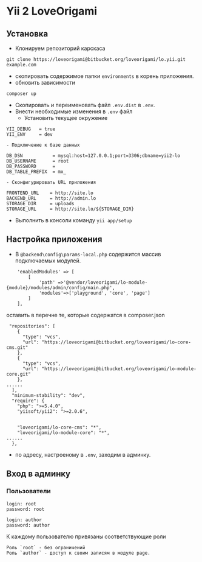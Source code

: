 # Yii 2 LoveOrigami

## Установка
* Клонируем репозиторий карскаса
```
git clone https://loveorigami@bitbucket.org/loveorigami/lo.yii.git example.com
```
* скопировать содержимое папки  `environments` в корень приложения.
* обновить зависимости
```
composer up
```
* Скопировать и переименовать файл `.env.dist` в `.env`.
* Внести необходимые изменения в `.env` файл
	- Установить текущее окружение
```
YII_DEBUG   = true
YII_ENV     = dev
```

	- Подключение к базе данных
```
DB_DSN           = mysql:host=127.0.0.1;port=3306;dbname=yii2-lo
DB_USERNAME      = root
DB_PASSWORD      =
DB_TABLE_PREFIX  = mx_
```

	- Сконфигурировать URL приложения
```
FRONTEND_URL    = http://site.lo
BACKEND_URL     = http://admin.lo
STORAGE_DIR     = uploads
STORAGE_URL     = http://site.lo/${STORAGE_DIR}
```

* Выполнить в консоли команду `yii app/setup`

## Настройка приложения
* В `@backend\config\params-local.php` содержится массив подключаемых модулей.

```
    'enabledModules' => [
        [
            'path' =>'@vendor/loveorigami/lo-module-{module}/modules/admin/config/main.php',
            'modules'=>['playground', 'core', 'page']
        ]
    ],
```

оставить в перечне те, которые содержатся в composer.json
```
 "repositories": [
    {
      "type": "vcs",
      "url": "https://loveorigami@bitbucket.org/loveorigami/lo-core-cms.git"
    },
    {
      "type": "vcs",
      "url": "https://loveorigami@bitbucket.org/loveorigami/lo-module-core.git"
    },
......
  ],
  "minimum-stability": "dev",
  "require": {
    "php": ">=5.4.0",
    "yiisoft/yii2": ">=2.0.6",


    "loveorigami/lo-core-cms": "*",
    "loveorigami/lo-module-core": "*",
......
  },
```  

* по адресу, настроеному в `.env`, заходим в админку.

## Вход в админку
### Пользователи
```
login: root
password: root

login: author
password: author
```
К каждому пользователю привязаны соответствующие роли

    Роль `root` - без ограничений
    Роль `author` - доступ к своим записям в модуле page.